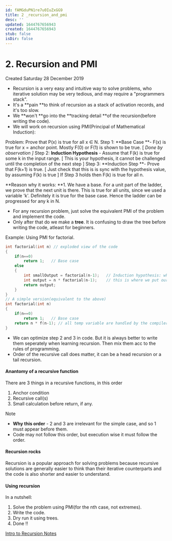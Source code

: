 ```yaml
---
id: fAMGduPN1re7u0IuZxGG9
title: 2 _recursion_and_pmi
desc: ''
updated: 1644767656943
created: 1644767656943
stub: false
isDir: false
---
```

# 2. Recursion and PMI
Created Saturday 28 December 2019


* Recursion is a very easy and intuitive way to solve problems, who iterative solution may be very tedious, and may require a "programmers stack".
* It's a **pain **to think of recursion as a stack of activation records, and it's too slow.
* We **won't **go into the **tracking detail **of the recursion(before writing the code).
* We will work on recursion using PMI(Principal of Mathematical Induction):

Problem: Prove that P(x) is true for all x ∈ N.
Step 1: **Base Case **- F(x) is true for x = anchor point. Mostly F(0) or F(1) is shown to be true. [ *Done by observation ]*
Step 2: **Induction Hypothesis** - Assume that F(k) is true for some k in the input range. [ This is your hypothesis, it cannot be challenged until the completion of the next step ]
Step 3: **Induction Step **- Prove that F(k+1) is true. [  Just check that this is is sync with the hypothesis value, by assuming F(k) is true ]
If Step 3 holds then F(k) is true for all n.

**Reason why it works: **1. We have a base. For a unit part of the ladder, we prove that the next unit is there. This is true for all units, since we used a variable 'k'. Definitely it is true for the base case. Hence the ladder can be progressed for any k in N.


* For any recursion problem, just solve the equivalent PMI of the problem and implement the code.
* Only after that do we make a **tree**. It is confusing to draw the tree before writing the code, atleast for beginners.

Example: Using PMI for factorial.
```c++
int factorial(int n) // exploded view of the code
{
	if(n==0)
		return 1; 	// Base case
	else
	{
		int smallOutput = factorial(n-1); 	// Induction hypothesis: which is the function itself.
		int output = n * factorial(n-1); 	// this is where we put our hypothesis(i.e assumed solution).
		return output;
	}
}
// A simple version(equivalent to the above)
int factorial(int n)
{
	if(n==0)
		return 1; 	// Base case
	return n * f(n-1); // all temp variable are handled by the compiler
}
```
* We can optimize step 2 and 3 in code. But it is always better to write them seperately when learning recursion. Then mix them acc to the rules of programming.
* Order of the recursive call does matter, it can be a head recursion or a tail recursion.


#### Anantomy of a recursive function
There are 3 things in a recursive functions, in this order

1. Anchor condition
2. Recursive call(s)
3. Small calculation before return, if any.


Note

* **Why this order** - 2 and 3 are irrelevant for the simple case, and so 1 must appear before them.
* Code may not follow this order, but execution wise it must follow the order.


#### Recursion rocks
Recursion is a popular approach for solving problems because recursive solutions are generally easier to think than their iterative counterparts and the code is also shorter and easier to understand.

#### Using recursion
In a nutshell:

1. Solve the problem using PMI(for the nth case, not extremes).
2. Write the code.
3. Dry run it using trees.
4. Done !!

[Intro to Recursion Notes](./recursionNotes1.pdf)

